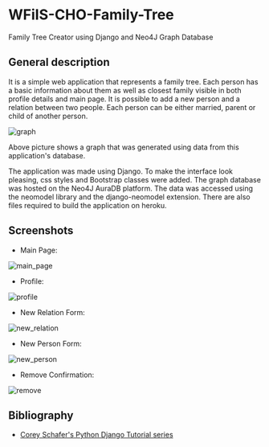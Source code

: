 # WFiIS-CHO-Family-Tree
Family Tree Creator using Django and Neo4J Graph Database

## General description

It is a simple web application that represents a family tree. Each person has a basic information about them as well as closest family visible in both profile details and main page.
It is possible to add a new person and a relation between two people. Each person can be either married, parent or child of another person.

![graph](https://user-images.githubusercontent.com/57150634/214571293-e88ed6fa-21e7-4236-9000-bcf5f7168949.png)

Above picture shows a graph that was generated using data from this application's database.

The application was made using Django. To make the interface look pleasing, css styles and Bootstrap classes were added.
The graph database was hosted on the Neo4J AuraDB platform. The data was accessed using the neomodel library and the django-neomodel extension.
There are also files required to build the application on heroku.

## Screenshots

- Main Page:

![main_page](https://user-images.githubusercontent.com/57150634/214571407-854f0432-eb11-449d-adf5-600374a8a5cb.png)

- Profile:

![profile](https://user-images.githubusercontent.com/57150634/214571533-38d9a2db-7674-4294-bc4c-ed172a8fdbd3.png)

- New Relation Form:

![new_relation](https://user-images.githubusercontent.com/57150634/214571628-181f94ad-42a6-47ce-9ee3-ce176ce44a66.png)

- New Person Form:

![new_person](https://user-images.githubusercontent.com/57150634/214571694-740a5514-2fbc-4652-b757-2a94e3c96532.png)

- Remove Confirmation:

![remove](https://user-images.githubusercontent.com/57150634/214571759-efd7a434-1314-4287-9b7e-14c15b2d12a3.png)

## Bibliography

- [Corey Schafer's Python Django Tutorial series](https://www.youtube.com/watch?v=UmljXZIypDc&list=PL-osiE80TeTtoQCKZ03TU5fNfx2UY6U4p&index=1)
